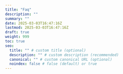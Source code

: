 ```yaml
---
title: "Faq"
description: ""
summary: ""
date: 2025-03-03T16:47:16Z
lastmod: 2025-03-03T16:47:16Z
draft: true
weight: 999
toc: true
seo:
  title: "" # custom title (optional)
  description: "" # custom description (recommended)
  canonical: "" # custom canonical URL (optional)
  noindex: false # false (default) or true
---
```

